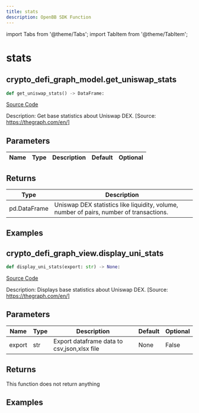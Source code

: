 ```yaml
---
title: stats
description: OpenBB SDK Function
---
```


import Tabs from '@theme/Tabs';
import TabItem from '@theme/TabItem';

# stats

<Tabs>
<TabItem value="model" label="Model" default>

## crypto_defi_graph_model.get_uniswap_stats

```python title='openbb_terminal/cryptocurrency/defi/graph_model.py'
def get_uniswap_stats() -> DataFrame:
```
[Source Code](https://github.com/OpenBB-finance/OpenBBTerminal/tree/main/openbb_terminal/cryptocurrency/defi/graph_model.py#L124)

Description: Get base statistics about Uniswap DEX. [Source: https://thegraph.com/en/]

## Parameters

| Name | Type | Description | Default | Optional |
| ---- | ---- | ----------- | ------- | -------- |

## Returns

| Type | Description |
| ---- | ----------- |
| pd.DataFrame | Uniswap DEX statistics like liquidity, volume, number of pairs, number of transactions. |

## Examples



</TabItem>
<TabItem value="view" label="View">

## crypto_defi_graph_view.display_uni_stats

```python title='openbb_terminal/cryptocurrency/defi/graph_view.py'
def display_uni_stats(export: str) -> None:
```
[Source Code](https://github.com/OpenBB-finance/OpenBBTerminal/tree/main/openbb_terminal/cryptocurrency/defi/graph_view.py#L72)

Description: Displays base statistics about Uniswap DEX. [Source: https://thegraph.com/en/]

## Parameters

| Name | Type | Description | Default | Optional |
| ---- | ---- | ----------- | ------- | -------- |
| export | str | Export dataframe data to csv,json,xlsx file | None | False |

## Returns

This function does not return anything

## Examples



</TabItem>
</Tabs>